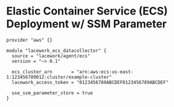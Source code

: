 # Elastic Container Service (ECS) Deployment w/ SSM Parameter

```hcl
provider "aws" {}

module "lacework_ecs_datacollector" {
  source = "lacework/agent/ecs"
  version = "~> 0.1"

  ecs_cluster_arn       = "arn:aws:ecs:us-east-1:123456789012:cluster/example-cluster"
  lacework_access_token = "0123456789ABCDEF0123456789ABCDEF"

  use_ssm_parameter_store = true
}
```
